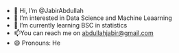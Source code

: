 - 👋 Hi, I’m @JabirAbdullah
- 👀 I’m interested in Data Science and Machine Leaarning
- 🌱 I’m currently learning BSC in statistics
- 📫You can reach me on abdullahjabir@gmail.com
- 😄 Pronouns: He
